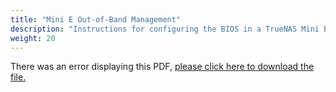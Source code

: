 ```yaml
---
title: "Mini E Out-of-Band Management"
description: "Instructions for configuring the BIOS in a TrueNAS Mini E system."
weight: 20
---
```


<object data="https://www.truenas.com/docs/files/MiniEOOBM.pdf" type="application/pdf" width="95%" height="1000">
  There was an error displaying this PDF, <a href="https://www.truenas.com/docs/files/MiniEOOBM.pdf">please click here to download the file.</a>
</object>